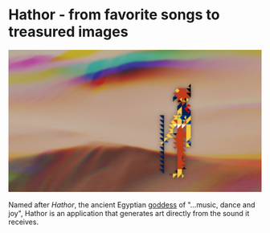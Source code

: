 # Hathor - from favorite songs to treasured images

![Hathor cover](hathor_cover.png "Hathor cover photo")

Named after *Hathor*, the ancient Egyptian [goddess](https://en.wikipedia.org/wiki/Hathor) of "…music, dance and joy", Hathor is an application that generates art directly from the sound it receives.

